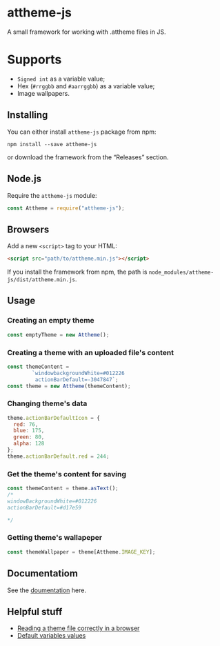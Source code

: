 # attheme-js
A small framework for working with .attheme files in JS.
# Supports
- `Signed int` as a variable value;
- Hex (`#rrggbb` and `#aarrggbb`) as a variable value;
- Image wallpapers.

## Installing
You can either install `attheme-js` package from npm:
```
npm install --save attheme-js
```
or download the framework from the “Releases” section.
## Node.js
Require the `attheme-js` module:
```js
const Attheme = require("attheme-js");
```
## Browsers
Add a new `<script>` tag to your HTML:
```html
<script src="path/to/attheme.min.js"></script>
```
If you install the framework from npm, the path is `node_modules/attheme-js/dist/attheme.min.js`.
## Usage
### Creating an empty theme
```js
const emptyTheme = new Attheme();
```
### Creating a theme with an uploaded file's content
```js
const themeContent =
        `windowbackgroundWhite=#012226
         actionBarDefault=-3047847`;
const theme = new Attheme(themeContent);
```
### Changing theme's data
```js
theme.actionBarDefaultIcon = {
  red: 76,
  blue: 175,
  green: 80,
  alpha: 128
};
theme.actionBarDefault.red = 244;
```
### Get the theme's content for saving
```js
const themeContent = theme.asText();
/*
windowBackgroundWhite=#012226
actionBarDefault=#d17e59

*/
```
### Getting theme's wallapeper
```js
const themeWallpaper = theme[Attheme.IMAGE_KEY];
```
## Documentatiom
See the [doumentation](wiki/Documentation) here.
## Helpful stuff
- [Reading a theme file correctly in a browser](wiki/Reading-a-theme-file-correctly-in-a-browser)
- [Default variables values](wiki/Default-variables-values)